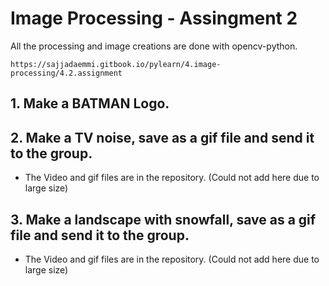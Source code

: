 # Image Processing - Assingment 2

All the processing and image creations are done with opencv-python.

`https://sajjadaemmi.gitbook.io/pylearn/4.image-processing/4.2.assignment`

## 1. Make a BATMAN Logo.


## 2. Make a TV noise, save as a gif file and send it to the group.

* The Video and gif files are in the repository. (Could not add here due to large size)
  
## 3. Make a landscape with snowfall, save as a gif file and send it to the group.

* The Video and gif files are in the repository. (Could not add here due to large size)

